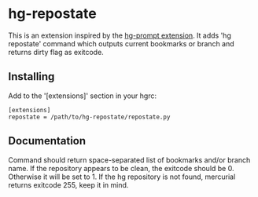 hg-repostate
============

This is an extension inspired by the [hg-prompt extension][hg-prompt].
It adds 'hg repostate' command which outputs current bookmarks or branch and returns dirty flag as exitcode.

Installing
----------

Add to the '[extensions]' section in your hgrc:

    [extensions]
    repostate = /path/to/hg-repostate/repostate.py

Documentation
-------------

Command should return space-separated list of bookmarks and/or branch name.
If the repository appears to be clean, the exitcode should be 0. Otherwise it will be set to 1.
If the hg repository is not found, mercurial returns exitcode 255, keep it in mind.

[hg-prompt]: https://bitbucket.org/sjl/hg-prompt/
